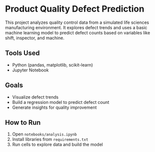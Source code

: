 # Product Quality Defect Prediction

This project analyzes quality control data from a simulated life sciences manufacturing environment. It explores defect trends and uses a basic machine learning model to predict defect counts based on variables like shift, inspector, and machine.

## Tools Used
- Python (pandas, matplotlib, scikit-learn)
- Jupyter Notebook

## Goals
- Visualize defect trends
- Build a regression model to predict defect count
- Generate insights for quality improvement

## How to Run
1. Open `notebooks/analysis.ipynb`
2. Install libraries from `requirements.txt`
3. Run cells to explore data and build the model
